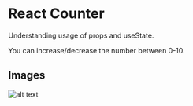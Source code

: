# React Counter

Understanding usage of props and useState.

You can increase/decrease the number between 0-10.

## Images

![alt text](https://github.com/mehmetburakbaykal/react-counter/blob/main/src/images/react-counter.PNG)
